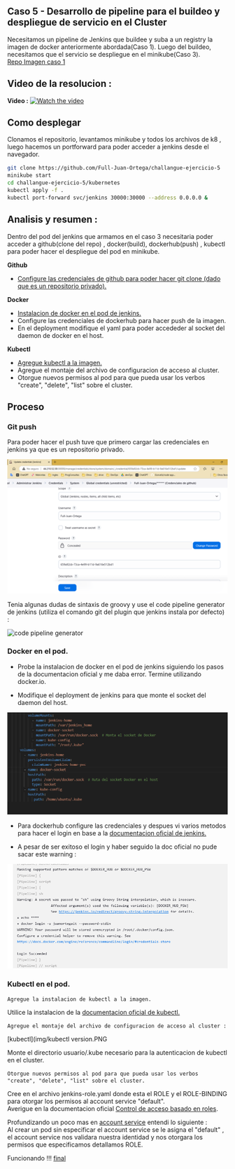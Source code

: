 ## Caso 5 - Desarrollo de pipeline para el buildeo y despliegue de servicio en el Cluster
Necesitamos un pipeline de Jenkins que buildee y suba a un registry la imagen de docker anteriormente abordada(Caso 1). Luego del buildeo, necesitamos que el servicio se despliegue en el minikube(Caso 3).  
[Repo Imagen caso 1](https://github.com/Gonveliz/node-app/blob/master/Dockerfile)

## Video de la resolucion : 

**Video :**
[![Watch the video](https://cdn.loom.com/sessions/thumbnails/c6d096241c734a60867ed775765e542a-59e25a5451e9f26a-full-play.gif)](https://www.loom.com/share/c6d096241c734a60867ed775765e542a?sid=0f5c9dc4-8e5b-46e5-87ae-dff192e2d81b)

## Como desplegar

Clonamos el repositorio, levantamos minikube y todos los archivos de k8 , luego hacemos un portforward para poder acceder a jenkins desde el navegador.  

```bash
git clone https://github.com/Full-Juan-Ortega/challangue-ejercicio-5
minikube start
cd challangue-ejercicio-5/kubernetes
kubectl apply -f .
kubectl port-forward svc/jenkins 30000:30000 --address 0.0.0.0 &
```


## Analisis y resumen :

Dentro del pod del jenkins que armamos en el caso 3 necesitaria poder acceder a github(clone del repo) , docker(build), dockerhub(push) ,  kubectl para poder hacer el despliegue del pod en minikube.

**Github**

* [Configure las credenciales de github para poder hacer git clone (dado que es un repositorio privado). ](#git-push)

**Docker**

* [Instalacion de docker en el pod de jenkins.](#docker-en-el-pod)
* Configure las credenciales de dockerhub para hacer push de la imagen.  
* En el deployment modifique el yaml para poder accededer al socket del daemon de docker en el host. 

**Kubectl**

* [Agregue kubectl a la imagen.](#kubectl-en-el-pod)
* Agregue el montaje del archivo de configuracion de acceso al cluster.
* Otorgue nuevos permisos al pod para que pueda usar los verbos "create", "delete", "list" sobre el cluster.


## Proceso

### Git push

Para poder hacer el push tuve que primero cargar las credenciales en jenkins ya que es un repositorio privado.

![git credentials](img/01-git-credentials.PNG)

Tenia algunas dudas de sintaxis de groovy y use el code pipeline generator de jenkins (utiliza el comando git del plugin que jenkins instala por defecto) :

![code pipeline generator](img/02-code-pipeline-generator.PNG)


### Docker en el pod.

* Probe la instalacion de docker en el pod de jenkins siguiendo los pasos de la documentacion oficial y me daba error. Termine utilizando docker.io.

* Modifique el deployment de jenkins para que monte el socket del daemon del host.

![montajes](img/montajes.PNG)

* Para dockerhub configure las credenciales y despues vi varios metodos para hacer el login en base a la [documentacion oficial de jenkins.](https://www.jenkins.io/doc/book/pipeline/jenkinsfile/#handling-credentials)  

* A pesar de ser exitoso el login y haber seguido la doc oficial no pude sacar este warning : 

![docker warning](img/docker-warning-not-resolve.PNG)


### Kubectl en el pod.

    Agregue la instalacion de kubectl a la imagen.  

Utilice la instalacion de la [documentacion oficial de kubectl.](https://kubernetes.io/docs/tasks/tools/install-kubectl-linux/)

    Agregue el montaje del archivo de configuracion de acceso al cluster : 

[kubectl](img/kubectl version.PNG

Monte el directorio usuario/.kube necesario para la autenticacion de kubectl en el cluster.

    Otorgue nuevos permisos al pod para que pueda usar los verbos "create", "delete", "list" sobre el cluster.

Cree en el archivo jenkins-role.yaml donde esta el ROLE y el ROLE-BINDING para otorgar los permisos al account service "default".  
Averigue en la documentacion oficial [Control de acceso basado en roles](https://kubernetes.io/docs/reference/access-authn-authz/rbac/).  

Profundizando un poco mas en [account service](https://kubernetes.io/docs/concepts/security/service-accounts/) entendi lo siguiente :  
Al crear un pod sin especificar el account service se le asigna el "default" , el account service nos validara nuestra identidad y nos otorgara los permisos que especificamos detallamos ROLE.  

Funcionando !!!
[final](img/job-success.PNG)




